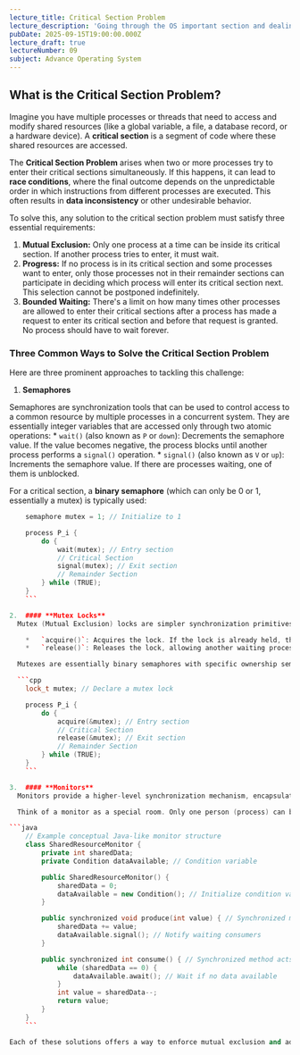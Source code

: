 ```yaml
---
lecture_title: Critical Section Problem
lecture_description: 'Going through the OS important section and dealing with the processing. '
pubDate: 2025-09-15T19:00:00.000Z
lecture_draft: true
lectureNumber: 09
subject: Advance Operating System
---
```


## What is the Critical Section Problem?

Imagine you have multiple processes or threads that need to access and modify shared resources (like a global variable, a file, a database record, or a hardware device). A **critical section** is a segment of code where these shared resources are accessed.

The **Critical Section Problem** arises when two or more processes try to enter their critical sections simultaneously. If this happens, it can lead to **race conditions**, where the final outcome depends on the unpredictable order in which instructions from different processes are executed. This often results in **data inconsistency** or other undesirable behavior.

To solve this, any solution to the critical section problem must satisfy three essential requirements:

1. **Mutual Exclusion:** Only one process at a time can be inside its critical section. If another process tries to enter, it must wait.
2. **Progress:** If no process is in its critical section and some processes want to enter, only those processes not in their remainder sections can participate in deciding which process will enter its critical section next. This selection cannot be postponed indefinitely.
3. **Bounded Waiting:** There's a limit on how many times other processes are allowed to enter their critical sections after a process has made a request to enter its critical section and before that request is granted. No process should have to wait forever.

### Three Common Ways to Solve the Critical Section Problem

Here are three prominent approaches to tackling this challenge:

1. **Semaphores**

Semaphores are synchronization tools that can be used to control access to a common resource by multiple processes in a concurrent system. They are essentially integer variables that are accessed only through two atomic operations:
\*   `wait()` (also known as `P` or `down`): Decrements the semaphore value. If the value becomes negative, the process blocks until another process performs a `signal()` operation.
\*   `signal()` (also known as `V` or `up`): Increments the semaphore value. If there are processes waiting, one of them is unblocked.

For a critical section, a **binary semaphore** (which can only be 0 or 1, essentially a mutex) is typically used:

````cpp
    semaphore mutex = 1; // Initialize to 1

    process P_i {
        do {
            wait(mutex); // Entry section
            // Critical Section
            signal(mutex); // Exit section
            // Remainder Section
        } while (TRUE);
    }
    ```

2.  #### **Mutex Locks**
  Mutex (Mutual Exclusion) locks are simpler synchronization primitives often used for protecting critical sections. A mutex is like a key: only one thread can hold the key at a time. A thread must acquire the lock before entering the critical section and release it upon exiting.

    *   `acquire()`: Acquires the lock. If the lock is already held, the process blocks until it becomes available.
    *   `release()`: Releases the lock, allowing another waiting process to acquire it.

  Mutexes are essentially binary semaphores with specific ownership semantics (only the thread that acquired the lock can release it).

  ```cpp
    lock_t mutex; // Declare a mutex lock

    process P_i {
        do {
            acquire(&mutex); // Entry section
            // Critical Section
            release(&mutex); // Exit section
            // Remainder Section
        } while (TRUE);
    }
    ```

3.  #### **Monitors**
  Monitors provide a higher-level synchronization mechanism, encapsulating shared data structures and the procedures that operate on them within a single module. Only one process can be active inside a monitor at any given time, ensuring mutual exclusion implicitly. Monitors often use **condition variables** to allow processes to wait for certain conditions to be met and signal other processes when those conditions change.

  Think of a monitor as a special room. Only one person (process) can be in the room at a time. If you need to wait for something specific (a condition), you can step into a waiting area inside the room (a condition variable) and let someone else enter the main room. When the condition you were waiting for is met, you get notified and can re-enter.

```java
    // Example conceptual Java-like monitor structure
    class SharedResourceMonitor {
        private int sharedData;
        private Condition dataAvailable; // Condition variable

        public SharedResourceMonitor() {
            sharedData = 0;
            dataAvailable = new Condition(); // Initialize condition variable
        }

        public synchronized void produce(int value) { // Synchronized method acts as monitor entry
            sharedData += value;
            dataAvailable.signal(); // Notify waiting consumers
        }

        public synchronized int consume() { // Synchronized method acts as monitor entry
            while (sharedData == 0) {
                dataAvailable.await(); // Wait if no data available
            }
            int value = sharedData--;
            return value;
        }
    }
    ```

Each of these solutions offers a way to enforce mutual exclusion and address the critical section problem, though they operate at different levels of abstraction and have varying complexities and performance characteristics.
````
